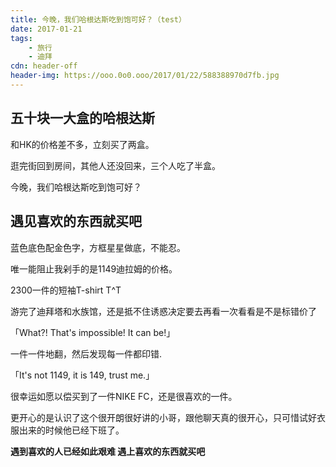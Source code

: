 ```yaml
---
title: 今晚，我们哈根达斯吃到饱可好？（test）
date: 2017-01-21
tags:
	- 旅行
	- 迪拜
cdn: header-off
header-img: https://ooo.0o0.ooo/2017/01/22/588388970d7fb.jpg
---
```

## 五十块一大盒的哈根达斯

和HK的价格差不多，立刻买了两盒。

逛完街回到房间，其他人还没回来，三个人吃了半盒。

今晚，我们哈根达斯吃到饱可好？

## 遇见喜欢的东西就买吧

蓝色底色配金色字，方框星星做底，不能忍。

唯一能阻止我剁手的是1149迪拉姆的价格。

2300一件的短袖T-shirt  T^T

游完了迪拜塔和水族馆，还是抵不住诱惑决定要去再看一次看看是不是标错价了

「What?! That's impossible! It can be!」

一件一件地翻，然后发现每一件都印错.

「It's not 1149, it is 149, trust me.」

很幸运如愿以偿买到了一件NIKE FC，还是很喜欢的一件。

更开心的是认识了这个很开朗很好讲的小哥，跟他聊天真的很开心，只可惜试好衣服出来的时候他已经下班了。

**遇到喜欢的人已经如此艰难 遇上喜欢的东西就买吧**